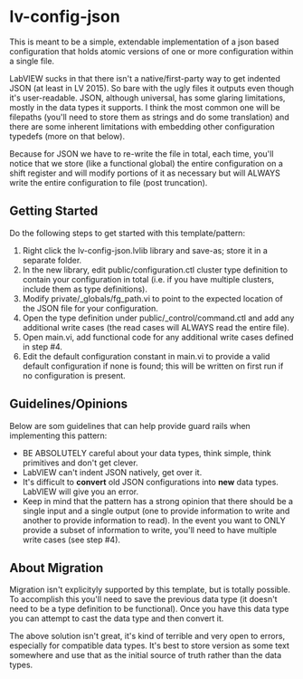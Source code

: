 # lv-config-json

This is meant to be a simple, extendable implementation of a json based configuration that holds atomic versions of one or more configuration within a single file.

LabVIEW sucks in that there isn't a native/first-party way to get indented JSON (at least in LV 2015). So bare with the ugly files it outputs even though it's user-readable. JSON, although universal, has some glaring limitations, mostly in the data types it supports. I think the most common one will be filepaths (you'll need to store them as strings and do some translation) and there are some inherent limitations with embedding other configuration typedefs (more on that below).

Because for JSON we have to re-write the file in total, each time, you'll notice that we store (like a functional global) the entire configuration on a shift register and will modify portions of it as necessary but will ALWAYS write the entire configuration to file (post truncation).

## Getting Started

Do the following steps to get started with this template/pattern:

 1. Right click the lv-config-json.lvlib library and save-as; store it in a separate folder.
 2. In the new library, edit public/configuration.ctl cluster type definition to contain your configuration in total (i.e. if you have multiple clusters, include them as type definitions).
 3. Modify private/_globals/fg_path.vi to point to the expected location of the JSON file for your configuration.
 4. Open the type definition under public/_control/command.ctl and add any additional write cases (the read cases will ALWAYS read the entire file).
 5. Open main.vi, add functional code for any additional write cases defined in step #4.
 6. Edit the default configuration constant in main.vi to provide a valid default configuration if none is found; this will be written on first run if no configuration is present.

## Guidelines/Opinions

Below are som guidelines that can help provide guard rails when implementing this pattern:

* BE ABSOLUTELY careful about your data types, think simple, think primitives and don't get clever.
* LabVIEW can't indent JSON natively, get over it.
* It's difficult to __convert__ old JSON configurations into __new__ data types.  LabVIEW will give you an error.
* Keep in mind that the pattern has a strong opinion that there should be a single input and a single output (one to provide information to write and another to provide information to read). In the event you want to ONLY provide a subset of information to write, you'll need to have multiple write cases (see step #4).

## About Migration

Migration isn't explicityly supported by this template, but is totally possible. To accomplish this you'll need to save the previous data type (it doesn't need to be a type definition to be functional). Once you have this data type you can attempt to cast the data type and then convert it.

The above solution isn't great, it's kind of terrible and very open to errors, especially for compatible data types. It's best to store version as some text somewhere and use that as the initial source of truth rather than the data types.
